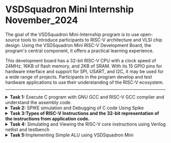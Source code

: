 # VSDSquadron Mini Internship November_2024
 The goal of the VSDSquadron Mini-Internship program is to use open-source tools to introduce participants to RISC-V architecture and VLSI chip design. Using the VSDSquadron Mini RISC-V Development Board, the program's central component, it offers a practical learning experience.

This development board has a 32-bit RISC-V CPU with a clock speed of 24MHz, 16KB of flash memory, and 2KB of SRAM. With its 15 GPIO pins for hardware interface and support for SPI, USART, and I2C, it may be used for a wide range of projects. Participants in the program develop and test hardware applications to use their understanding of the RISC-V ecosystem.<br />



***

<details>
<summary><b>Task 1:</b> Execute C program with GNU GCC and RISC-V GCC compiler and understand the assembly code. </summary><br />
  

  **1.Command for Installing Leafpad**<br />
  ```
  $ sudo apt install leafpad
  ```
  
  **2.Command for Opening Leafpad**<br />
  ```
  $ cd
  $ leafpad filename.c &
  ```
  Enter the C Code in the leafpad.
  
  ![git-1](https://github.com/user-attachments/assets/882a740c-66b9-4aa8-9a4b-b54c03f15fb2)

  
  **3.Commands to Compile and View the Output**<br />
  ```
  $ gcc filename.c
  $ cat filename.c
  $ ./a.out
  ```
  ![git-2](https://github.com/user-attachments/assets/8fc91ce4-b25e-411c-bc89-cb6063bc6f75)

  
  **4.Command for Compiling the Code using RISC-V Compiler**<br />
  ```
  $ riscv64-unknown-elf-gcc -O1 -mabi=lp64 -march=rv64i -o filename.o filename.c
  $ ls -ltr filename.o
  ```
  ![install risc-compiler](https://github.com/user-attachments/assets/51ba5cb7-bf72-4d54-a8a4-c232be45d780)
  

  **5.Command to View the Assembly Code**<br />
  ```
  $ riscv64-unknown-elf-objdump -d filename.o //Gives bunch of Code
  $ riscv64-unknown-elf-objdump -d filename.o | less // Gives Reduced Code
  /main //to view the main function of the code
  ```
  ![git-3](https://github.com/user-attachments/assets/98404d4b-6282-405d-9760-b2b09ec97016)

  ```
  To calculate the number of instructions:-
  101b0 - 10184 = 2c     //Hex format
  2c/4 = b = 11          //address are incremented by 4
  ```


  **6. Command to View the Assembly Code**<br />
  Same command as step-4 but replacing O1 with Ofast.
  ```
  $ riscv64-unknown-elf-gcc -Ofast -mabi=lp64 -march=rv64i -o filename.o filename.c
  $ riscv64-unknown-elf-objdump -d filename.o | less 
  /main 
  ```
  ![git-4](https://github.com/user-attachments/assets/d2b861aa-956a-46c4-a0c9-11246659428e)

  ```
  Calculating number of instructions:-
  100dc - 100b0 = 2c      // Hex format
  2c/4 = b = 11           // address are incremented by 4
  ```
  Same number of instructions as the command in step-4 (with O1).
  
</details>


<details>
<summary><b>Task 2:</b> SPIKE simulation and Debugging of C code Using Spike</summary>   
<br>

SPIKE SIMULATION
--------

SPIKE is a RISC-V simulator. In this task, we will check the output of the previous program (from task1 - ```sum1ton.o```) using the RISC-V Compiler with the spike command.

1. Debugging using the command:
    ```bash
    $ spike -d pk sum1ton.o
    ```
    ![Task-2-1](https://github.com/user-attachments/assets/9fa16c2f-6699-4426-bc1a-f68c3153afd5)

2. Assembly Language Program:
   
   ![Task-2-2](https://github.com/user-attachments/assets/cdf273bd-d94d-4b1f-92af-af6bbfb16c7d)

3. Debugger:

   ![Task-2-3](https://github.com/user-attachments/assets/663ef5cf-651f-44a8-b6e5-33ecd90bb569)

   ![Task-2-4](https://github.com/user-attachments/assets/e864276a-1242-49ab-bfc0-9db3db0755ce)

At address `100b4` the value of stack point before and after completion of the instruction is:
   - `sp` = `0x0000003ffffffb50`
   - `sp, sp, -16` = `0x0000003ffffffb40`

![Task-2-4(calc)](https://github.com/user-attachments/assets/2056bdb2-7875-4978-aeb6-441cf3594ab9)

Difference between stack point values = `10 (Hexadecimal)`, `16 (Decimal)`.

---

At address `100d8`, the program returns the sum = `55`.

<hr>

## About Instructions Used:

LUI (LOAD UPPER IMMEDIATE):
-
* This instruction is a key feature in RISC-V architecture. It is used to load a 20-bit immediate value into the upper 20 bits of a register, while setting the lower 12 bits to zero.
* Format - LUI rd, immediate [ rd- destination register, immediate- 20-bit immediate value to be loaded]
* The 20- bit immediate value is shifted left by 12 bits(appended with 12 zeros). The lower 12 bits of the destination register are set to zero. 

ADDI (ADD IMMEDIATE)
-
* This instruction is a common operation in RISC-V architecture.
* It performs an addition between a register and a sign-extended immediate value, storing the result in a destination register.
* Format- ADDI rd, rs1, immediate (rd- destination register, rs- source register, immediate- the immediate value to be added).


Application CODE:
--
Arithmetic Logic Unit (ALU):
--
An Arithmetic Logic Unit (ALU) is a fundamental building block of any processor, responsible for performing arithmetic and logic operations. This code simulates a simple ALU in C, which can execute basic operations like addition, subtraction, multiplication, and division. The operations are selected programmatically, and the results are displayed to demonstrate the functionality of the ALU. This program is designed to work across various compilers, including GCC and RISC-V GCC, ensuring platform compatibility and enabling easy testing on different hardware architectures.

The generated assembly code showcases how instructions are executed at a low level, highlighting the efficiency and simplicity of the RISC-V instruction set.

1.C-program :
-
```
Open leafpad in the terminal and write the C code.
Compile with C gcc compiler and check the output.
```
![Task-2-1(new code)](https://github.com/user-attachments/assets/dcf15d52-d269-49af-8876-ef47ed2b168b)

Now, compile with RISC-V GCC command. (Both -O1 and -Ofast).

![Task-2-2(new code)](https://github.com/user-attachments/assets/85246589-1255-4958-b7a3-17524b18d32e)

2.Assembly Program for the C code:
-
![Task-2-3(new code- assembly)](https://github.com/user-attachments/assets/2a1d928f-f2b2-45e8-a325-b4772ad98eba)

# Assembly Instruction Breakdown:

### **1. `lui a0,0x21`**
- Load the upper immediate value `0x21` into the `a0` register.  
- This sets up the upper 20 bits of a memory address.

### **2. `addi sp,sp,-16`**
- Adjust the stack pointer (`sp`) by decreasing it by 16 bytes.  
- This reserves space on the stack for local variables or saved registers.

### **3. `li a1,15`**
- Load the immediate value `15` into register `a1`.  
- This prepares one of the operands for the ALU operation.

### **4. `addi a0,a0,560 # 21230 <__clzdi2+0x40>`**
- Add `560` to `a0`.  
- This completes the calculation of a memory address (`21230`) where data or a function resides.

### **5. `sd ra,8(sp)`**
- Store the return address (`ra`) at the memory location `sp + 8`.  
- This ensures the return address is preserved before a function call.

### **6. `jal ra,105e4 <printf>`**
- Jump to the `printf` function and save the next instruction's address into `ra`.  
- This outputs the ALU operation result.

### **7. `lui a0,0x21`**
- Reload the upper part of a new memory address into `a0`.

### **8. `li a1,5`**
- Load the immediate value `5` into register `a1`.  
- This is another operand for the ALU.

### **9. `addi a0,a0,576 # 21240 <__clzdi2+0x50>`**
- Add an offset of `576` to `a0`.  
- This calculates the next memory address.

### **10. `jal ra,105e4 <printf>`**
- Call `printf` to display the result of another ALU operation.

### **11. `lui a0,0x21`**
- Load the upper immediate value for another address.

### **12. `li a1,50`**
- Load the immediate value `50` into register `a1`.  
- This is used for the next ALU operation.

### **13. `addi a0,a0,600 # 21258 <__clzdi2+0x68>`**
- Add an offset of `600` to `a0`.  
- This prepares the memory address for another operation.

### **14. `jal ra,105e4 <printf>`**
- Call `printf` again to print the result.

### **15. `lui a0,0x21`**
- Reload the upper immediate value into `a0`.

### **16. `li a1,2`**
- Load the value `2` into `a1`.  
- This is another operand.

### **17. `addi a0,a0,624 # 21270 <__clzdi2+0x80>`**
- Add an offset of `624` to `a0`.  
- This sets up the memory address for the final operation.

### **18. `jal ra,105e4 <printf>`**
- Call `printf` to display the result of the final ALU operation.

### **19. `ld ra,8(sp)`**
- Load the return address (`ra`) from the stack.  
- This restores the return address for proper function exit.

### **20. `li a0,0`**
- Set the value in `a0` to `0`.  
- This is the return value of the `main` function (success).

### **21. `addi sp,sp,16`**
- Adjust the stack pointer back up by 16 bytes to deallocate local memory.

### **22. `ret`**
- Return from the function using the address in `ra`.
---

3.Debugging the Code
-
Command:
```
$ spike -d pk alu.o
```
![Task-2-4(new code-debugging)](https://github.com/user-attachments/assets/1fa5192b-f23e-4e4f-b535-7482199ed3ba)

Finally, the address ```10104``` returns the final output.

</details>


<details>
<summary><b>Task 3:Types of RISC-V Instructions and the 32-bit representation of the instructions from application code. </b>  </summary><br />
  

**1.Various RISC-V instruction type are as follows:**<br />

## RISC-V Instruction Formats
 ```
   The RISC-V ISA defines the following instruction types:
   
   R-Type: Register-register operations
   I-Type: Immediate operations
   S-Type: Store instructions
   B-Type: Branch instructions
   U-Type: Upper immediate instructions
   J-Type: Jump instructions

 ```
### R-Type Instructions
<details>
<summary>R-Type Format</summary>
<ul>
  <li><strong>Bit Range:</strong></li>
  <ul>
    <li><strong>opcode:</strong> [0:6] - Specifies the operation type (e.g., arithmetic, logical).</li>
    <li><strong>rd:</strong> [7:11] - Destination register.</li>
    <li><strong>funct3:</strong> [12:14] - Specifies the operation (e.g., ADD, SUB).</li>
    <li><strong>rs1:</strong> [15:19] - First source register.</li>
    <li><strong>rs2:</strong> [20:24] - Second source register.</li>
    <li><strong>funct7:</strong> [25:31] - Additional operation specifier (e.g., ADD vs. SUB).</li>
  </ul>
  <br>
  <strong>Example:</strong> ADD rd, rs1, rs2 <br>
  <strong>Operation:</strong> Adds the values in rs1 and rs2 and stores the result in rd. <br>
  <strong>Opcode:</strong> 0110011
</ul>
</details>

---

### I-Type Instructions
<details>
<summary>I-Type Format</summary>
<ul>
  <li><strong>Bit Range:</strong></li>
  <ul>
    <li><strong>opcode:</strong> [0:6] - Specifies the operation type.</li>
    <li><strong>rd:</strong> [7:11] - Destination register.</li>
    <li><strong>funct3:</strong> [12:14] - Specifies the operation.</li>
    <li><strong>rs1:</strong> [15:19] - Source register.</li>
    <li><strong>imm[11:0]:</strong> [20:31] - 12-bit signed immediate value.</li>
  </ul>
  <br>
  <strong>Example:</strong> ADDI rd, rs1, imm <br>
  <strong>Operation:</strong> Adds an immediate value (imm) to rs1 and stores the result in rd. <br>
  <strong>Opcode:</strong> 0010011
</ul>
</details>

---

### S-Type Instructions
<details>
<summary>S-Type Format</summary>
<ul>
  <li><strong>Bit Range:</strong></li>
  <ul>
    <li><strong>opcode:</strong> [0:6] - Specifies the store operation.</li>
    <li><strong>imm[4:0]:</strong> [7:11] - Lower 5 bits of the immediate value.</li>
    <li><strong>funct3:</strong> [12:14] - Specifies the store operation (e.g., SW, SH).</li>
    <li><strong>rs1:</strong> [15:19] - Base address register.</li>
    <li><strong>rs2:</strong> [20:24] - Register whose value will be stored.</li>
    <li><strong>imm[11:5]:</strong> [25:31] - Upper 7 bits of the immediate value.</li>
  </ul>
  <br>
  <strong>Example:</strong> SW rs2, imm(rs1) <br>
  <strong>Operation:</strong> Stores the value in rs2 at the memory address calculated as rs1 + imm. <br>
  <strong>Opcode:</strong> 0100011
</ul>
</details>

---

### U-Type Instructions
<details>
<summary>U-Type Format</summary>
<ul>
  <li><strong>Bit Range:</strong></li>
  <ul>
    <li><strong>opcode:</strong> [0:6] - Specifies the type of instruction.</li>
    <li><strong>rd:</strong> [7:11] - Destination register.</li>
    <li><strong>imm[31:12]:</strong> [12:31] - 20-bit immediate value.</li>
  </ul>
  <br>
  <strong>Example:</strong> LUI rd, imm <br>
  <strong>Operation:</strong> Loads the upper 20 bits of imm into rd. <br>
  <strong>Opcode:</strong> 0110111
</ul>
</details>

---

### B-Type Instructions
<details>
<summary>B-Type Format</summary>
<ul>
  <li><strong>Bit Range:</strong></li>
  <ul>
    <li><strong>opcode:</strong> [0:6] - Specifies the branch operation.</li>
    <li><strong>imm[11]:</strong> [7] - Bit 11 of the branch offset.</li>
    <li><strong>imm[4:1]:</strong> [8:11] - Lower 4 bits of the branch offset.</li>
    <li><strong>funct3:</strong> [12:14] - Specifies the branch condition (e.g., BEQ, BNE).</li>
    <li><strong>rs1:</strong> [15:19] - First source register.</li>
    <li><strong>rs2:</strong> [20:24] - Second source register.</li>
    <li><strong>imm[10:5]:</strong> [25:30] - Bits 5–10 of the branch offset.</li>
    <li><strong>imm[12]:</strong> [31] - Bit 12 of the branch offset.</li>
  </ul>
  <br>
  <strong>Example:</strong> BEQ rs1, rs2, imm <br>
  <strong>Operation:</strong> Branches to PC + imm if rs1 == rs2. <br>
  <strong>Opcode:</strong> 1100011
</ul>
</details>

---

### J-Type Instructions
<details>
<summary>J-Type Format</summary>
<ul>
  <li><strong>Bit Range:</strong></li>
  <ul>
    <li><strong>opcode:</strong> [0:6] - Specifies the jump operation.</li>
    <li><strong>rd:</strong> [7:11] - Destination register to store the return address.</li>
    <li><strong>imm[19:12]:</strong> [12:19] - Bits 12–19 of the jump offset.</li>
    <li><strong>imm[11]:</strong> [20] - Bit 11 of the jump offset.</li>
    <li><strong>imm[10:1]:</strong> [21:30] - Bits 1–10 of the jump offset.</li>
    <li><strong>imm[20]:</strong> [31] - Bit 20 of the jump offset.</li>
  </ul>
  <br>
  <strong>Example:</strong> JAL rd, imm <br>
  <strong>Operation:</strong> Jumps to PC + imm and stores the return address in rd. <br>
  <strong>Opcode:</strong> 1101111
</ul>
</details>

---
  
**2. 15 unique RISC-V instrictions from the application code**<br />
      * To view the instructions , we should use the following commands to compile and view the assembly code.
  ```
  $ $ riscv64-unknown-elf-gcc -Ofast -mabi=lp64 -march=rv64i -o alu.o alu.c
  $ riscv64-unknown-elf-objdump -d alu.o | less 
  ```
  Following are the 15 instructions used in the application code: <br />
  
  
   |**Instruction**             |**Purpose**                                                                   |
   |----------------------------|------------------------------------------------------------------------------|
   | `lui a0,0x21`              | Load the upper immediate value `0x21` into the `a0` register.                |
   | `addi sp,sp,-16`           | Reserve 16 bytes on the stack by decrementing the stack pointer.             |
   | `li a1,15`                 | Load the immediate value `15` into the `a1` register (operand setup).        |
   | `sd ra,8(sp)`              | Store the return address (`ra`) to the stack for preserving state.           |
   | `jal ra,105e4 <printf>`    | Jump to the `printf` function to print the result and save the return addr.  |
   | `ld ra,8(sp)`              | Load the return address (`ra`) from the stack to restore state.              |
   | `addi a0,a0,560`           | Add an offset (`560`) to the address in `a0` for address calculation.        |
   | `li a1,5`                  | Load the immediate value `5` into the `a1` register.                         | 
   | `addi a0,a0,576`           | Add an offset (`576`) to the address in `a0`.                                |
   | `li a1,50`                 | Load the immediate value `50` into the `a1` register.                        |
   | `addi a0,a0,600`           | Add an offset (`600`) to the address in `a0`.                                |
   | `li a1,2`                  | Load the immediate value `2` into the `a1` register.                         |
   | `addi a0,a0,624`           | Add an offset (`624`) to the address in `a0`.                                |
   | `addi sp,sp,16`            | Deallocate 16 bytes from the stack by incrementing the stack pointer.        |
   | `ret`                      | Return from the function using the address in the `ra` register.             |

  

**3. The following table shows the 32-bit instructions code for the above 15 instructions**<br />

### Detailed RISC-V Instruction Table


| **Instruction**         | **Type** | **32-bit Binary Representation**                | **Breakdown**                                                                                                          |
|--------------------------|----------|------------------------------------------------|------------------------------------------------------------------------------------------------------------------------|
| `lui a0,0x21`           | U        | `000000000001 00001 01000 0110111`             | opcode: `0110111` <br> rd: `01010` (a0) <br> imm[31:12]: `000000000001`                                               |
| `addi sp,sp,-16`        | I        | `111111111110 01000 000 01000 0010011`         | opcode: `0010011` <br> funct3: `000` <br> imm[11:0]: `111111111110` (-16) <br> rs1: `01000` (sp) <br> rd: `01000` (sp) |
| `li a1,15`              | I        | `000000000111 01000 000 01001 0010011`         | opcode: `0010011` <br> funct3: `000` <br> imm[11:0]: `000000000111` (15) <br> rs1: `01000` (sp) <br> rd: `01001` (a1) |
| `sd ra,8(sp)`           | S        | `000000001000 01000 011 00001 0100011`         | opcode: `0100011` <br> funct3: `011` <br> imm[4:0]: `01000` (8) <br> rs1: `01000` (sp) <br> rs2: `00001` (ra) <br> imm[11:5]: `0000000` |
| `jal ra,105e4 <printf>` | J        | `000001000001 01110 1000 00001 1101111`        | opcode: `1101111` <br> imm[20]: `0` <br> imm[10:1]: `0001011101` <br> imm[11]: `0` <br> imm[19:12]: `00010000` <br> rd: `00001` (ra) |
| `ld ra,8(sp)`           | I        | `000000001000 01000 011 00001 0000011`         | opcode: `0000011` <br> funct3: `011` <br> imm[11:0]: `000000001000` (8) <br> rs1: `01000` (sp) <br> rd: `00001` (ra) |
| `addi a0,a0,560`        | I        | `000000100100 01010 000 01010 0010011`         | opcode: `0010011` <br> funct3: `000` <br> imm[11:0]: `000000100100` (560) <br> rs1: `01010` (a0) <br> rd: `01010` (a0) |
| `li a1,5`               | I        | `000000000101 01000 000 01001 0010011`         | opcode: `0010011` <br> funct3: `000` <br> imm[11:0]: `000000000101` (5) <br> rs1: `01000` (sp) <br> rd: `01001` (a1) |
| `addi a0,a0,576`        | I        | `000000100100 01010 000 01010 0010011`         | opcode: `0010011` <br> funct3: `000` <br> imm[11:0]: `000000100100` (576) <br> rs1: `01010` (a0) <br> rd: `01010` (a0) |
| `li a1,50`              | I        | `000000110010 01000 000 01001 0010011`         | opcode: `0010011` <br> funct3: `000` <br> imm[11:0]: `000000110010` (50) <br> rs1: `01000` (sp) <br> rd: `01001` (a1) |
| `addi a0,a0,600`        | I        | `000000100100 01010 000 01010 0010011`         | opcode: `0010011` <br> funct3: `000` <br> imm[11:0]: `000000100100` (600) <br> rs1: `01010` (a0) <br> rd: `01010` (a0) |
| `li a1,2`               | I        | `000000000010 01000 000 01001 0010011`         | opcode: `0010011` <br> funct3: `000` <br> imm[11:0]: `000000000010` (2) <br> rs1: `01000` (sp) <br> rd: `01001` (a1) |
| `addi a0,a0,624`        | I        | `000000100110 01010 000 01010 0010011`         | opcode: `0010011` <br> funct3: `000` <br> imm[11:0]: `000000100110` (624) <br> rs1: `01010` (a0) <br> rd: `01010` (a0) |
| `addi sp,sp,16`         | I        | `000000001000 01000 000 01000 0010011`         | opcode: `0010011` <br> funct3: `000` <br> imm[11:0]: `000000001000` (16) <br> rs1: `01000` (sp) <br> rd: `01000` (sp) |
| `ret`                   | I        | `000000000000 00000 000 00000 1100011`         | opcode: `1100011` <br> funct3: `000` <br> imm[11:0]: `000000000000` <br> rs1: `00000` <br> rd: `00000`                 |


</details>

<details>
<summary><b>Task 4:</b> Simulating and Viewing the RISC-V core instructions using Verilog netlist and testbench </summary>   
<br>
In this task, we will be observing output waveforms of RISC-V instructions by performing functional simulations using a verilog netlist .
 
**Software** : iverilog, GTKWave

Command to install iverliog and GTKWave:-
```
$ sudo apt install iverilog gtkwave

```
Follow the following steps to perform the simulation:
-
1. Create a directory with the command:-
```
mkdir <name>
```
2. create 2 files with the ```touch``` command as ```name_rv32i.v``` and ```name_rv32i_tb.v``` for verilog netlist and testbench code respectively.

We will not be writing the verilog codes, we shall take it from the following reference github repository.
Github repository: [iiitb_rv32i](https://github.com/vinayrayapati/rv32i/)* 


3. After getting the verilog codes and saving them, we can now simulate and verify.
Use the following code:-
```
$ iverilog -o name_rv32i name_rv32i.v name_rv32i_tb.v
```
After the above command is run, it will create ```iiitb_rv32i.vcd``` file.

4. Now we shall open GTKWave with the above generated file, and view the output waveforms 

Command for opening GTKWave:
```
$ gtkwave iiitb_rv32i.vcd
```
The instructions in the verilog code are hard-coded.

**Hard-coded ISA** - That means the instructions do not follow the RISC-V 32-bit pattern, they have been encoded by designer with custom pattern.

The following table explains the instructions in detail and the shows difference between RISC-V and custom encoding of instructions:

| **Instruction**      | **Explanation**                                                                          | **RISC-V Encoding**  | **Custom Encoding**  |
|-----------------------|-----------------------------------------------------------------------------------------|----------------------|----------------------|
| **ADD R4, R3, R2**    | Computes the sum of the values in R3 and R2, placing the result in R4                   | `32'h00210333`       | `32'h02308400`       |
| **SUB R5, R2, R3**    | Subtracts the value stored in R3 from R2 and stores the result in R5                    | `32'h403103b3`       | `32'h02309480`       |
| **AND R6, R2, R4**    | Executes a bitwise AND operation between R2 and R4, saving the result in R6             | `32'h0040e433`       | `32'h0240a400`       |
| **OR R7, R3, R5**     | Combines the bits of R3 and R5 using the OR operation, writing the output to R7         | `32'h005174b3`       | `32'h02513480`       |
| **XOR R8, R2, R4**    | Performs an XOR operation on the values in R2 and R4, storing the result in R8          | `32'h0040c633`       | `32'h0240c500`       |
| **SLT R2, R3, R5**    | Sets R2 to 1 if the value in R3 is smaller than R5, otherwise stores 0                  | `32'h00516133`       | `32'h02516580`       |
| **ADDI R10, R5, 8**   | Adds the immediate value 8 to the contents of R5 and stores the result in R10           | `32'h00512033`       | `32'h00820500`       |
| **BEQ R0, R0, 12**    | Compares R0 with R0, and if they are equal, branches to a target offset of 12           | `32'h00000c63`       | `32'h00c00002`       |
| **SW R2, R6, 4**      | Saves the value in R2 to the memory location calculated as R6 plus an offset of 4       | `32'h0020a223`       | `32'h00409281`       |
| **LW R9, R6, 4**      | Loads a word from memory at address (R6 + 4) into the R9 register                       | `32'h0040a683`       | `32'h00408681`       |
| **SRL R10, R8, R2**   | Shifts the bits in R8 right by the amount specified in R2, and stores the result in R10 | `32'h0020c293`       | `32'h0028a203`       |
| **SLL R11, R2, R3**   | Shifts the bits in R2 left by the value in R3, placing the result in R11                | `32'h003091b3`       | `32'h00308783`       |



Viewing the Output waveforms of the instructions in GTKWave :
--

1. ADD R6,R2,R1

![inst-1](https://github.com/user-attachments/assets/b620b73f-b2fd-450a-8be4-47c30f9bbb09)

2. SUB R7,R1,R2

![inst2-sub](https://github.com/user-attachments/assets/e4053e9c-6f78-4180-b15e-c699f6e81b2a)

3. AND R8,R1,R3

![inst3-AND](https://github.com/user-attachments/assets/0d277649-7941-4f31-bf0a-6693fff7472c)

4. OR R9,R2,R5

![inst4-OR](https://github.com/user-attachments/assets/50a69faf-d96e-4241-8290-39f239262ffe)

5. XOR R10,R1,R4

![inst5-XOR](https://github.com/user-attachments/assets/05c49a20-b0de-4097-ba4d-1c7aa1552c17)

6. SLT R1,R2,R4 : 
The SLT (Set on Less Than) instruction is an R-Type instruction in RISC-V assembly language, used to compare two registers and set a destination register to 1 if the first source register is less than the second source register. Otherwise, the destination register is set to 0.

![inst6-SLT](https://github.com/user-attachments/assets/428bd51d-478f-4cf4-a712-80878ad2f8dc)

7. ADDI R12,R4,5

![inst7-ADDI](https://github.com/user-attachments/assets/2c1f3a63-e42a-4f80-8f49-e66f7801a0a8)

8. SW R3,R1,2 : 
The SW (Store Word) instruction stores a 32-bit word from a source register into a memory address calculated as the sum of a base register and an immediate offset.

![inst8-SW](https://github.com/user-attachments/assets/3b2f8b35-5255-4ccd-ba43-b7b86f59e87f)


9. SRL R16,R11,R2: 
The SRL (Shift Right Logical) instruction shifts the value in a source register to the right by a specified number of bits, filling the vacated bits with zeros.

![inst9-SRL](https://github.com/user-attachments/assets/f9b69424-72b1-4abf-9764-1b049aeae6f9)

10. BEQ R0, R0, 15
The BEQ (Branch if Equal) instruction in RISC-V compares two registers; if their values are equal, it updates the Program Counter (PC) to branch to a specified offset. Otherwise, the PC increments to the next sequential instruction.

![inst10-BEQ](https://github.com/user-attachments/assets/46c4ff6a-f9c2-4fe8-a65f-b87a8e8039da)

The new PC value is: 10 + 15 = 25 (0x19)

11. BNE R0, R1, 20 :
The BNE (Branch if Not Equal) instruction in RISC-V compares two registers; if their values are not equal, it updates the Program Counter (PC) to branch to a specified offset. Otherwise, the PC increments to the next sequential instruction.

![inst11-BNE](https://github.com/user-attachments/assets/c7561294-4fa1-4edc-9906-cf549092640b)

The new PC value is = 10 + 15 = 25 (0x19)

12. SLL R15, R1, R2: 
The SLL (Shift Left Logical) instruction shifts the value in a source register to the left by a specified number of bits, filling the vacated bits with zeros.

![Inst12-SLL](https://github.com/user-attachments/assets/a80def9a-4553-44bb-9c5e-31c85c8f5eb0)
</details>


<details>
<summary><b>Task 5:</b>Implementing Simple ALU using VSDSquadron Mini</summary>  
  
### **Overview**  

This project involves the implementation of a Basic ALU Unit that performs addition, subtraction, multiplication, and division without the need for explicit control signals. Using a RISC-V-based SoC development kit, the ALU operates on user given inputs, showcasing how arithmetic operations can be implemented and executed in embedded systems. The goal is to simulate and execute all operations sequentially, demonstrating the practical application of RISC-V architecture in performing multiple arithmetic computations. 
  
### **Components Required**  
* VSDSquadron Mini  
* I2C LCD DISPLAY(16*2)
* 4*4 MATRIX KEYPAD
* Jumper Wires   
* Breadboard
* VS Code for Software Development  
* PlatformIO multi framework professional IDE  
  
###**Board being uses:-**
![board](https://github.com/user-attachments/assets/0f354f5a-03d5-417c-9df4-4c5dc3ff019a)


### **Circuit Diagram**
![connections](https://github.com/user-attachments/assets/ea29ba09-19da-4426-a4d8-08b26c563a2e)


